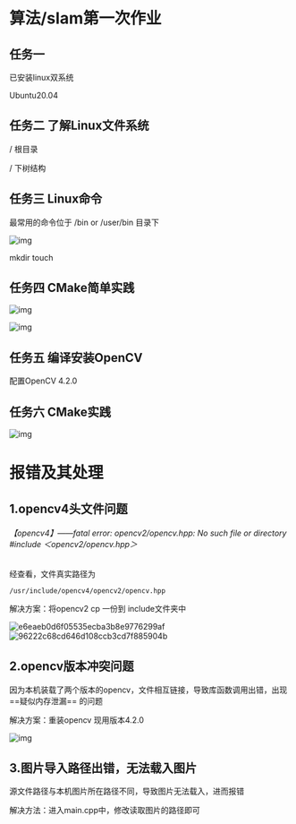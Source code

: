 # 算法/slam第一次作业

## 任务一

已安装linux双系统

Ubuntu20.04 

## 任务二 了解Linux文件系统

/ 根目录

/ 下树结构

## 任务三 Linux命令

最常用的命令位于 	/bin or /user/bin 目录下

![img](file:////home/zero/.config/QQ/nt_qq_28f162e074e3b6696b99d325c66fda61/nt_data/Pic/2023-10/Ori/01fec4e9e053eb0da907aa6fee183cc9.png)

mkdir    touch

## 任务四 CMake简单实践

![img](file:////home/zero/.config/QQ/nt_qq_28f162e074e3b6696b99d325c66fda61/nt_data/Pic/2023-10/Ori/7fd9877ab1639b73c0ae2a53902756c4.png)

![img](file:////home/zero/.config/QQ/nt_qq_28f162e074e3b6696b99d325c66fda61/nt_data/Pic/2023-10/Ori/b316f35bb697b7c8b946449200d0eb8c.png)

## 任务五 编译安装OpenCV

配置OpenCV 4.2.0

## 任务六 CMake实践

![img](file:////home/zero/.config/QQ/nt_qq_28f162e074e3b6696b99d325c66fda61/nt_data/Pic/2023-10/Ori/c380313e89d09d068b5343fb368ded2f.png)



# 报错及其处理

## 1.opencv4头文件问题

###### 【opencv4】——fatal error: opencv2/opencv.hpp: No such file or directory  #include ＜opencv2/opencv.hpp＞

经查看，文件真实路径为 

```
/usr/include/opencv4/opencv2/opencv.hpp
```

解决方案：将opencv2 cp 一份到 include文件夹中

![e6eaeb0d6f05535ecba3b8e9776299af](../../.config/QQ/nt_qq_28f162e074e3b6696b99d325c66fda61/nt_data/Pic/2023-10/Ori/e6eaeb0d6f05535ecba3b8e9776299af.png)![96222c68cd646d108ccb3cd7f885904b](../../.config/QQ/nt_qq_28f162e074e3b6696b99d325c66fda61/nt_data/Pic/2023-10/Ori/96222c68cd646d108ccb3cd7f885904b.png)



## 2.opencv版本冲突问题

因为本机装载了两个版本的opencv，文件相互链接，导致库函数调用出错，出现==疑似内存泄漏== 的问题

解决方案：重装opencv  现用版本4.2.0

![img](file:////home/zero/.config/QQ/nt_qq_28f162e074e3b6696b99d325c66fda61/nt_data/Pic/2023-10/Ori/e6eaeb0d6f05535ecba3b8e9776299af.png)



## 3.图片导入路径出错，无法载入图片

源文件路径与本机图片所在路径不同，导致图片无法载入，进而报错

解决方法：进入main.cpp中，修改读取图片的路径即可